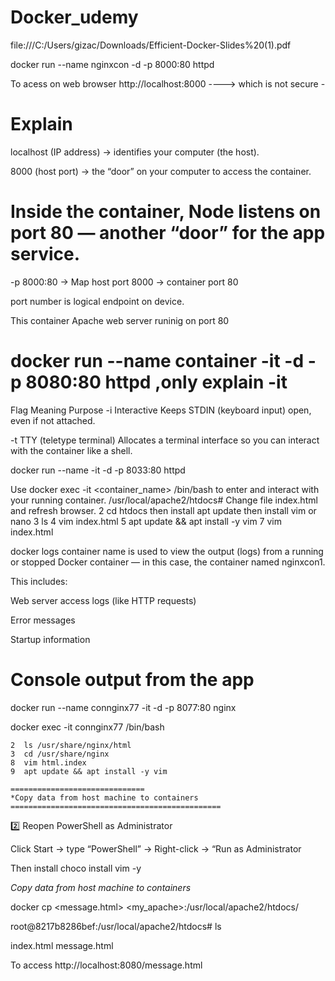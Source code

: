 # Docker_udemy
file:///C:/Users/gizac/Downloads/Efficient-Docker-Slides%20(1).pdf

 docker run --name nginxcon -d -p 8000:80 httpd
 
 To acess on web browser
 http://localhost:8000  ----> which is not secure -

 
 Explain
   ======================================================
localhost (IP address) → identifies your computer (the host).

8000 (host port) → the “door” on your computer to access the container.

Inside the container, Node listens on port 80 — another “door” for the app service.
===================================
-p 8000:80 → Map host port 8000 → container port 80

port number is logical endpoint on device.

This container  Apache web server runinig on port 80

docker run --name container -it -d -p 8080:80 httpd ,only explain -it
============================
Flag	Meaning	Purpose
-i	Interactive	Keeps STDIN (keyboard input) open, even if not attached.

-t	TTY (teletype terminal)	Allocates a terminal interface so you can interact with the container like a shell.

docker run --name <contpd> -it -d -p 8033:80 httpd

Use docker exec -it <container_name> /bin/bash to enter and interact with your running container.
   /usr/local/apache2/htdocs#
  Change file index.html and refresh browser.
    2  cd htdocs   then install apt update then install vim or nano
    3  ls
    4  vim index.html
    5  apt update && apt install -y vim 
    7  vim index.html

docker logs <nginxcon1> container name
is used to view the output (logs) from a running or stopped Docker container — in this case, the container named nginxcon1.

This includes:

Web server access logs (like HTTP requests)

Error messages

Startup information

Console output from the app
============================
 docker run --name connginx77 -it -d -p 8077:80 nginx
 
docker exec -it connginx77 /bin/bash
 
    2  ls /usr/share/nginx/html
    3  cd /usr/share/nginx
    8  vim html.index
    9  apt update && apt install -y vim

    ==============================
    *Copy data from host machine to containers
    ===============================================
2️⃣ Reopen PowerShell as Administrator

Click Start → type “PowerShell” → Right-click → “Run as Administrator

Then install choco install vim -y

 *Copy data from host machine to containers*

docker cp <message.html> <my_apache>:/usr/local/apache2/htdocs/
  
root@8217b8286bef:/usr/local/apache2/htdocs# ls

index.html  message.html

To access
http://localhost:8080/message.html
    












